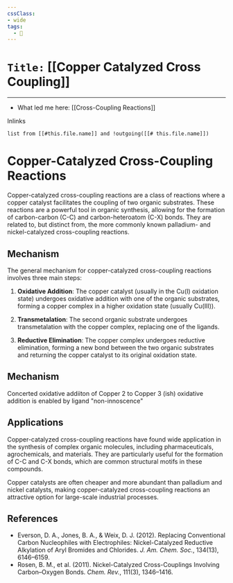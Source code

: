```yaml
---
cssClass:
- wide
tags:
  - 🧪
---
```


# `Title:` [[Copper Catalyzed Cross Coupling]]
--- 

- What led me here: [[Cross-Coupling Reactions]]

Inlinks
```dataview 
list from [[#this.file.name]] and !outgoing([[# this.file.name]]) 
```
# Copper-Catalyzed Cross-Coupling Reactions

Copper-catalyzed cross-coupling reactions are a class of reactions where a copper catalyst facilitates the coupling of two organic substrates. These reactions are a powerful tool in organic synthesis, allowing for the formation of carbon-carbon (C-C) and carbon-heteroatom (C-X) bonds. They are related to, but distinct from, the more commonly known palladium- and nickel-catalyzed cross-coupling reactions.

## Mechanism

The general mechanism for copper-catalyzed cross-coupling reactions involves three main steps:

1. **Oxidative Addition**: The copper catalyst (usually in the Cu(I) oxidation state) undergoes oxidative addition with one of the organic substrates, forming a copper complex in a higher oxidation state (usually Cu(III)).

2. **Transmetalation**: The second organic substrate undergoes transmetalation with the copper complex, replacing one of the ligands.

3. **Reductive Elimination**: The copper complex undergoes reductive elimination, forming a new bond between the two organic substrates and returning the copper catalyst to its original oxidation state.

## Mechanism
Concerted oxidative addiiton of Copper 2 to Copper 3 (ish)
oxidative addition is enabled by ligand "non-innoscence"


## Applications

Copper-catalyzed cross-coupling reactions have found wide application in the synthesis of complex organic molecules, including pharmaceuticals, agrochemicals, and materials. They are particularly useful for the formation of C-C and C-X bonds, which are common structural motifs in these compounds.

Copper catalysts are often cheaper and more abundant than palladium and nickel catalysts, making copper-catalyzed cross-coupling reactions an attractive option for large-scale industrial processes.

## References

- Everson, D. A., Jones, B. A., & Weix, D. J. (2012). Replacing Conventional Carbon Nucleophiles with Electrophiles: Nickel-Catalyzed Reductive Alkylation of Aryl Bromides and Chlorides. *J. Am. Chem. Soc.*, 134(13), 6146–6159.
- Rosen, B. M., et al. (2011). Nickel-Catalyzed Cross-Couplings Involving Carbon–Oxygen Bonds. *Chem. Rev.*, 111(3), 1346–1416.
